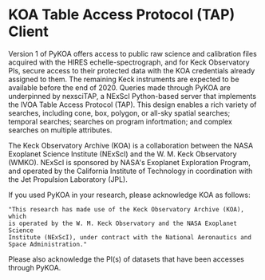 KOA Table Access Protocol (TAP) Client
======================================

Version 1 of PyKOA offers access to public raw science and calibration files 
acquired with the HIRES echelle-spectrograph, and for Keck Observatory PIs, 
secure access to their protected data with the KOA credentials already assigned
to them. The remaining Keck instruments are expected to be available before the
end of 2020. Queries made through PyKOA are underpinned by nexsciTAP, a NExScI 
Python-based server that implements the IVOA Table Access Protocol (TAP). 
This design enables a rich variety of searches, including cone, box, polygon, 
or all-sky spatial searches; temporal searches; searches on program 
infortmation; and complex searches on multiple attributes.

The Keck Observatory Archive (KOA) is a collaboration between the NASA 
Exoplanet Science Institute (NExScI) and the W. M. Keck Observatory (WMKO). 
NExScI is sponsored by NASA's Exoplanet Exploration Program, and operated by 
the California Institute of Technology in coordination with the Jet Propulsion 
Laboratory (JPL).

If you used PyKOA in your research, please acknowledge KOA as follows: 


    "This research has made use of the Keck Observatory Archive (KOA), which 
    is operated by the W. M. Keck Observatory and the NASA Exoplanet Science 
    Institute (NExScI), under contract with the National Aeronautics and 
    Space Administration." 


Please also acknowledge the PI(s) of datasets that have been accesses 
through PyKOA.


